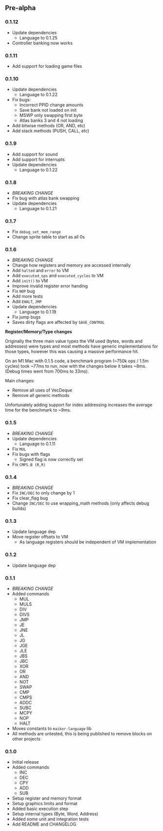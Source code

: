 ## Pre-alpha

### 0.1.12
- Update dependencies
  - Language to 0.1.25
- Controller banking now works

### 0.1.11
- Add support for loading game files

### 0.1.10
- Update dependencies
  - Language to 0.1.22
- Fix bugs:
  - Incorrect PPID change amounts
  - Save bank not loaded on init
  - MSWP only swapping first byte
  - Atlas banks 3 and 4 not loading
- Add bitwise methods (OR, AND, etc)
- Add stack methods (PUSH, CALL, etc)

### 0.1.9
- Add support for sound
- Add support for interrupts
- Update dependencies
  - Language to 0.1.22

### 0.1.8
- *BREAKING CHANGE*
- Fix bug with atlas bank swapping
- Update dependencies
  - Language to 0.1.21

### 0.1.7
- Fix `debug_set_mem_range`
- Change sprite table to start as all 0s

### 0.1.6

- *BREAKING CHANGE*
- Change how registers and memory are accessed internally
- Add `halted` and `error` to VM
- Add `executed_ops` and `executed_cycles` to VM
- Add `init()` to VM
- Improve invalid register error handing
- Fix `NOP` bug
- Add more tests
- Add `EHALT`, `JMP`
- Update dependencies
  - Language to 0.1.19
- Fix jump bugs  
- Saves dirty flags are affected by `SAVE_CONTROL`

**Register/Memory/Type changes**

Originally the three main value types the VM used (bytes, words and addresses) were types and most methods have generic implementations for those types, however this was causing a massive performance hit.

On an M1 Mac with 0.1.5 code, a benchmark program (~750k ops / 1.5m cycles) took ~77ms to run, now with the changes below it takes ~8ms. (Debug times went from 700ms to 33ms).

Main changes:
 - Remove all uses of VecDeque
 - Remove all generic methods

Unfortunately adding support for index addressing increases the average time for the benchmark to ~9ms.

### 0.1.5

- *BREAKING CHANGE*
- Update dependencies
  - Language to 0.1.11
- Fix `MUL`
- Fix bugs with flags
  - Signed flag is now correctly set
- Fix `CMPS.B (R,R)`

### 0.1.4

- *BREAKING CHANGE*
- Fix `INC/DEC` to only change by 1 
- Fix clear_flag bug
- Change `INC/DEC` to use wrapping_math methods (only affects debug builds)

### 0.1.3

- Update language dep
- Move register offsets to VM
  - As language registers should be independent of VM implementation 

### 0.1.2

- Update language dep

### 0.1.1

- *BREAKING CHANGE*
- Added commands
  - MUL
  - MULS
  - DIV
  - DIVS
  - JMP
  - JE
  - JNE
  - JL
  - JG
  - JGE
  - JLE
  - JBS
  - JBC
  - XOR
  - OR
  - AND
  - NOT
  - SWAP
  - CMP
  - CMPS
  - ADDC
  - SUBC
  - MCPY
  - NOP
  - HALT
- Moves constants to `maikor-language` lib
- All methods are untested, this is being published to remove blocks on other projects

### 0.1.0

- Initial release
- Added commands
  - INC
  - DEC
  - CPY
  - ADD
  - SUB
- Setup register and memory format
- Setup graphics limits and format
- Added basic execution step
- Setup internal types (Byte, Word, Address)
- Added some unit and integration tests
- Add README and CHANGELOG